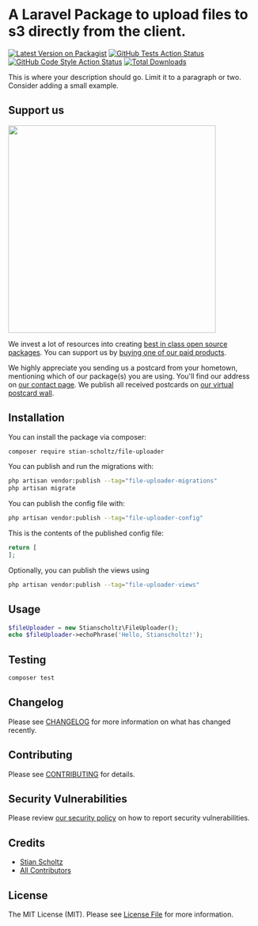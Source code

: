 # A Laravel Package to upload files to s3 directly from the client.

[![Latest Version on Packagist](https://img.shields.io/packagist/v/stian-scholtz/file-uploader.svg?style=flat-square)](https://packagist.org/packages/stian-scholtz/file-uploader)
[![GitHub Tests Action Status](https://img.shields.io/github/actions/workflow/status/stian-scholtz/file-uploader/run-tests.yml?branch=main&label=tests&style=flat-square)](https://github.com/stian-scholtz/file-uploader/actions?query=workflow%3Arun-tests+branch%3Amain)
[![GitHub Code Style Action Status](https://img.shields.io/github/actions/workflow/status/stian-scholtz/file-uploader/fix-php-code-style-issues.yml?branch=main&label=code%20style&style=flat-square)](https://github.com/stian-scholtz/file-uploader/actions?query=workflow%3A"Fix+PHP+code+style+issues"+branch%3Amain)
[![Total Downloads](https://img.shields.io/packagist/dt/stian-scholtz/file-uploader.svg?style=flat-square)](https://packagist.org/packages/stian-scholtz/file-uploader)

This is where your description should go. Limit it to a paragraph or two. Consider adding a small example.

## Support us

[<img src="https://github-ads.s3.eu-central-1.amazonaws.com/file-uploader.jpg?t=1" width="419px" />](https://spatie.be/github-ad-click/file-uploader)

We invest a lot of resources into creating [best in class open source packages](https://spatie.be/open-source). You can support us by [buying one of our paid products](https://spatie.be/open-source/support-us).

We highly appreciate you sending us a postcard from your hometown, mentioning which of our package(s) you are using. You'll find our address on [our contact page](https://spatie.be/about-us). We publish all received postcards on [our virtual postcard wall](https://spatie.be/open-source/postcards).

## Installation

You can install the package via composer:

```bash
composer require stian-scholtz/file-uploader
```

You can publish and run the migrations with:

```bash
php artisan vendor:publish --tag="file-uploader-migrations"
php artisan migrate
```

You can publish the config file with:

```bash
php artisan vendor:publish --tag="file-uploader-config"
```

This is the contents of the published config file:

```php
return [
];
```

Optionally, you can publish the views using

```bash
php artisan vendor:publish --tag="file-uploader-views"
```

## Usage

```php
$fileUploader = new Stianscholtz\FileUploader();
echo $fileUploader->echoPhrase('Hello, Stianscholtz!');
```

## Testing

```bash
composer test
```

## Changelog

Please see [CHANGELOG](CHANGELOG.md) for more information on what has changed recently.

## Contributing

Please see [CONTRIBUTING](CONTRIBUTING.md) for details.

## Security Vulnerabilities

Please review [our security policy](../../security/policy) on how to report security vulnerabilities.

## Credits

- [Stian Scholtz](https://github.com/stian-scholtz)
- [All Contributors](../../contributors)

## License

The MIT License (MIT). Please see [License File](LICENSE.md) for more information.
